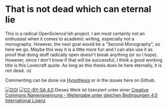 # That is not dead which can eternal lie

This is a radical OpenScience'ish project. I am most certainly not an enthusiast when it comes to academic writing, especially not a monography. However, the next goal would be a "Second Monography", so here we go. Maybe this way it is a little more fun and I can also use it as proof that doing stuff radically open doesn't break anything (or so I hope). However, since I don't know if that will be successful, I think a good working title is this Lovecraft quote. As long as this thesis does lie here eternally, it is not dead. :o)

Commenting can be done via [Hypothesis](https://web.hypothes.is/) or in the issues here on Github.

[![DOI](https://zenodo.org/badge/DOI/10.5281/zenodo.8262458.svg)](https://doi.org/10.5281/zenodo.8262458)
[![CC-BY-SA 4.0](https://i.creativecommons.org/l/by-sa/4.0/88x31.png)](http://creativecommons.org/licenses/by-sa/4.0/)
Dieses Werk ist lizenziert unter einer [Creative Commons Namensnennung - Weitergabe unter gleichen Bedingungen 4.0 International Lizenz](http://creativecommons.org/licenses/by-sa/4.0/)